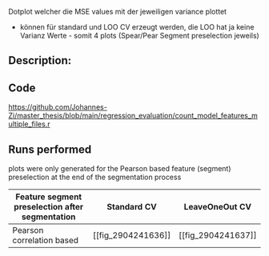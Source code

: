 Dotplot welcher die MSE values mit der jeweiligen variance plottet
- können  für  standard und LOO CV erzeugt werden, die LOO hat ja keine Varianz Werte - somit 4 plots (Spear/Pear Segment preselection jeweils)

## Description:

## Code
https://github.com/Johannes-Zi/master_thesis/blob/main/regression_evaluation/count_model_features_multiple_files.r

## Runs performed
plots were only generated for the Pearson based feature (segment) preselection at the end of the segmentation process

| Feature segment preselection after segmentation | Standard CV        | LeaveOneOut CV     |
| ----------------------------------------------- | ------------------ | ------------------ |
| Pearson correlation based                       | [[fig_2904241636]] | [[fig_2904241637]] |
